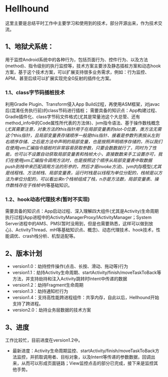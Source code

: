 # Hellhound

这里主要是总结平时工作中主要学习和使用到的技术，部分开源出来，作为技术交流。

## 1、地狱犬系统：
用于监控Android系统中的各种行为，包括页面行为、控件行为、以及方法(method)、指令级别的执行监控等，技术方案主要涉及静态插桩方案和动态hook方案，基于这个技术方案，可以扩展支持很多业务需求，例如：行为监控、APM、甚至后续可以扩展实现完全0反射的插件化方案。
### 1.1、class字节码插桩技术
利用Gradle Plugin、Transform侵入App Build过程，再使用ASM框架，对javac后(混淆任务执行前)的class节码进行插桩；
需要具备的知识点：App构建过程、Gradle插件化、class字节码文件格式(尤其是常量池这个大总管、还有method_info中的Code属性所代表的方法体)、jvm指令语法、基于操作数栈概念(*尤其需要注意，对象方法的this指针用于在局部变量表的slot-0位置，类方法无需这个this指针，且局部变量表存储顺序一般是this指针、接着是参数列表按从左到右顺序存储、之后是方法中声明的局部变量，也是按照声明顺序存储的，所以我们在使用jvm汇编指令插桩时非常容易获取参数，只要会数数就行了，同时为了性能，也可以不设置自动获取局部变量表和栈帧大小，直接数数来手工设置亦可，我们在使用jvm汇编指令调用方法时，也是按照这个顺序从局部变量表中取数据push到栈中来匹配调用方法的形参的，然后才是invoke方法*)、jvm内存模型(*尤其是线程栈、方法帧栈、局部变量表，运行时栈是以线程为单位分配的，栈帧是以方法为单位分配的，可以看出来n个栈帧组成了栈，n亦是方法数，局部变量表、操作数栈存在于栈帧中*)等基础知识。
### 1.2、hook动态代理技术(暂时不实现)
需要具备的知识点：App启动过程、深入理解四大组件(尤其是Activity)生命周期执行过程(App进程中的ActivityManagerProxy/IActivityManager；System Server进程中的AMS、PMS(暂时没用到，但是也需要熟悉，这样可以做到放心)、ActivityThread、mH等基础知识点、概念)、动态代理技术、hook技术，性能调优、crash栈分析、机型适配等。


## 2、版本计划
- version1.0：劫持控件操作(点击、长按、滑动、拖动等)行为
- version1.1：劫持Activity生命周期、startActivity/finish/moveTaskToBack等方法，并支持劫持和注入Activity跳转时Intent中传递的数据
- version1.2：劫持Fragment生命周期
- version1.3：劫持通知栏行为
- version1.4：支持高性能跨进程组件：共享内存，自此以后，Hellhound开始支持了跨进程。
- version2.0：劫持业务层数据的技术方案

## 3、进度
工作比较忙，目前进度在version1.2中。
- 最新进度：Activity生命周期监控、startActivity/finish/moveTaskToBack方法监控，并抓取调用者、目标对象，以及Intent等传递的参数数据，回调出来，从而可以形成页面链路；View监控点击的部分已完成，接下来是监控其他手势。
